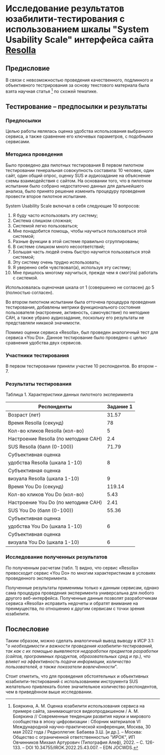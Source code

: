 # Исследование результатов юзабилити-тестирования с использованием шкалы "System Usability Scale" интерфейса сайта [Resolla](https://resolla.com/rus/)
## Предисловие
В связи с невозможностью проведения качественного, подлинного и объективного тестрирования за основу текстового материала была взята научная статья [^1] по схожей тематике.

[^1]: Бояркина, А. М. Оценка юзабилити использования сервиса на примере сайта, занимающегося видеопродакшеном / А. М. Бояркина // Современные тенденции развития науки и мирового сообщества в эпоху цифровизации : Сборник материалов VI Международной научно-практической конференции, Москва, 30 мая 2022 года / Редколлегия: Бабаева З.Ш. [и др.]. – Москва: Общество с ограниченной ответственностью "ИРОК", ИП Овчинников Михаил Артурович (Типография Алеф), 2022. – С. 126-133. – DOI 10.34755/IROK.2022.25.43.007. – EDN JOCWDS.

## Тестирование – предпосылки и результаты 

### Предпосылки
Целью работы являлась оценка удобства использования выбранного сервиса, а также сравнение его ключевых параметров, с подобными сервисами.

### Методика проведения
Было проведено два пилотных тестирования В первом пилотном тестировании генеральная совокупность составила: 10 человек, один сайт, один общий опрос, оценку SUS и аудиозадание на объяснение схемы взаимодействия с сайтом. На основании того, что в пилотном испытании было собрано недостаточно данных для дальнейшего анализа, было принято решение изменить процедуру
проведения провести второе пилотное испытание.

System Usability Scale включал в себя следующие 10 вопросов:  

1. Я буду часто использовать эту систему;
2. Система слишком сложная;
3. Системой легко пользоваться;
4. Мне понадобится помощь, чтобы научиться пользоваться этой системой;
5. Разные функции в этой системе правильно сгруппированы;
6. В системе слишком много несоответствий;
7. Большая часть людей очень быстро научится пользоваться этой системой;
8. Эту систему очень трудно использовать;
9. Я уверенно себя чувствовал(а), используя эту систему;
10. Мне пришлось многому научиться, прежде чем я смог(ла) работать с системой.

Использовалась оценочная шкала от 1 (совершенно не согласен) до 5 (полностью согласен).

Во втором пилотном испытании была отточена процедура проведения
тестирования, добавлены метрики функционального состояния пользователя (настроение, активность, самочувствие) по методике САН, а также убрано аудиозадание, поскольку его результаты не представляли никакой значимости.

Помимо оценки сервиса «Resolla», был проведен аналогичный тест для сервиса «You Do». Данное тестирование было проведено с целью сравнения удобства двух сервисов.

### Участники тестирования
В первом тестировании приняли участие 10 респондентов. Во втором – 7.  

### Результаты тестирования

Таблица 1. Характеристики данных пилотного эксперимента

| Респонденты | Задание 1 |
|---|---|
| Возраст (лет) | 31.57 |
| Время Resolla (секунд) | 78 |
| Кол-во кликов Resolla (кол-во) | 5 |
| Настроение Resolla (по методике САН) | 2.4 |
| SUS Resolla (балл (0-100)) | 71.79 |
| Субъективная оценка   
удобства Resolla (шкала 1-10) | 8 |
| Субъективная оценка   
визуала Resolla (шкала 1-10) | 9 |
| Время You Do (секунд) | 119.14 |
| Кол-во кликов You Do (кол-во) | 5.43 |
| Настроение You Do (по методике САН) | 2.41 |
| SUS You Do (балл (0-100)) | 55.36 |
| Субъективная оценка   
удобства You Do (шкала 1-10) | 6 |
| Субъективная оценка   
визуала You Do (шкала 1-10) | 6 |

### Исследование полученных результатов
По полученным расчетам (табл. 1) видно, что сервис «Resolla» превосходит сервис «You Do» по многим характеристикам в условиях проведенного эксперимента.

Полученные результаты применимы только к данным сервисам, однако сама процедура проведения эксперимента универсальна для любого другого веб-интерфейса. Полученные данные позволят разработчикам сервиса «Resolla» исправить недочеты и обратят внимание на преимущества, по отношению к другим сервисам с точки зрения юзабилити.

## Послесловие

Таким образом, можно сделать аналогичный вывод выводу в ИСР 3.1: "*о необходимости и важности проведения юзабилити-тестирований, так как с их помощью выявляются недоработки предметов разработки (сайтов, программных продуктов, образовательных сред и пр.), что влияет на эффективность подачи информации, количество пользователей, а также показатели вовлечённости*".

Стоит отметить, что для проведения обстоятельных и объективных юзабилити-тестирований с использованием инструмента SUS желательно привлекать более значительное количество респондентов, чем в приведённом выше исследовании.



